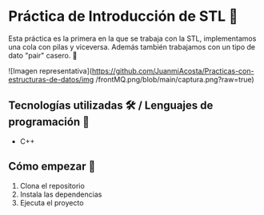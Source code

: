 # Práctica de Introducción de STL 📓

Esta práctica es la primera en la que se trabaja con la STL, implementamos una cola con pilas y viceversa. Además también trabajamos con un tipo de dato "pair" casero. 🤔

![Imagen representativa](https://github.com/JuanmiAcosta/Practicas-con-estructuras-de-datos/img
/frontMQ.png/blob/main/captura.png?raw=true)

## Tecnologías utilizadas 🛠️ / Lenguajes de programación 👀

* C++

## Cómo empezar 🫡

1. Clona el repositorio
2. Instala las dependencias
3. Ejecuta el proyecto




